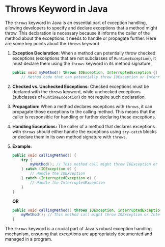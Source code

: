 # Throws Keyword in Java

The `throws` keyword in Java is an essential part of exception handling, allowing developers to specify and declare exceptions that a method might throw. This declaration is necessary because it informs the caller of the method about the exceptions it needs to handle or propagate further. Here are some key points about the `throws` keyword:

1. **Exception Declaration:** When a method can potentially throw checked exceptions (exceptions that are not subclasses of `RuntimeException`), it must declare them using the `throws` keyword in its method signature.

    ```java
    public void myMethod() throws IOException, InterruptedException {}
        // Method code that can potentially throw IOException or InterruptedException
    ```
2. **Checked vs. Unchecked Exceptions:** Checked exceptions must be declared with the `throws` keyword, while unchecked exceptions (subclasses of `RuntimeException`) do not require such declaration.

3. **Propagation:** When a method declares exceptions with `throws`, it can propagate those exceptions to the calling method. This means that the caller is responsible for handling or further declaring these exceptions.

4. **Handling Exceptions:** The caller of a method that declares exceptions with `throws` should either handle the exceptions using `try-catch` blocks or declare them in its own method signature with `throws`.

5. **Example:**

    ```java
    public void callingMethod() {
        try {
            myMethod(); // This method call might throw IOException or InterruptedException
        } catch (IOException e) {
            // Handle the IOException
        } catch (InterruptedException e) {
            // Handle the InterruptedException
        }
    }
    ```

    **OR**

    ```java
    public void callingMethod() throws IOException, InterruptedException {
        myMethod(); // This method call might throw IOException or InterruptedException
    }
    ```



The `throws` keyword is a crucial part of Java's robust exception handling mechanism, ensuring that exceptions are appropriately documented and managed in a program.
